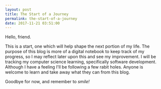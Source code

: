 ```yaml
---
layout: post
title: The Start of a Journey
permalink: the-start-of-a-journey
date: 2017-11-21 03:51:00
---
```


Hello, friend.

This is a start, one which will help shape the next portion of my life. The purpose of this blog is more of a digital notebook to keep track of my progress, so I may reflect later upon this and see my improvement. I will be tracking my computer science learning, specifically software development. Although I have a feeling I'll be following a few rabit holes. Anyone is welcome to learn and take away what they can from this blog.

Goodbye for now, and remember to _smile!_
